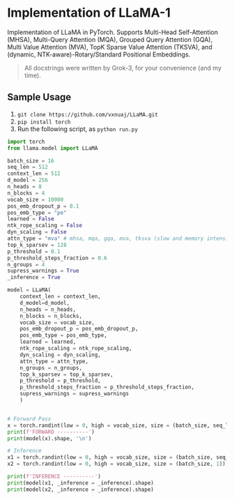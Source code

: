 # Implementation of LLaMA-1

Implementation of LLaMA in PyTorch. Supports Multi-Head Self-Attention (MHSA), Multi-Query Attention (MQA), Grouped Query Attention (GQA), Multi Value Attention (MVA), TopK Sparse Value Attention (TKSVA), and (dynamic, NTK-aware)-Rotary/Standard Positional Embeddings.

> All docstrings were written by Grok-3, for your convenience (and my time).

## Sample Usage

1. `git clone https://github.com/vxnuaj/LLaMA.git`
2. `pip install torch`
3. Run the following script, as `python run.py`

```python
import torch
from llama.model import LLaMA

batch_size = 16
seq_len = 512
context_len = 512
d_model = 256
n_heads = 8
n_blocks = 4
vocab_size = 10000
pos_emb_dropout_p = 0.1
pos_emb_type = "pe"
learned = False
ntk_rope_scaling = False
dyn_scaling = False
attn_type = "mva" # mhsa, mqa, gqa, mva, tksva (slow and memory intensive, as I haven't written a kernel for it yet)
top_k_sparsev = 128
p_threshold = 0.1
p_threshold_steps_fraction = 0.6
n_groups = 4
supress_warnings = True
_inference = True

model = LLaMA(
    context_len = context_len,
    d_model=d_model,
    n_heads = n_heads,
    n_blocks = n_blocks,
    vocab_size = vocab_size,
    pos_emb_dropout_p = pos_emb_dropout_p,
    pos_emb_type = pos_emb_type,
    learned = learned,
    ntk_rope_scaling = ntk_rope_scaling,
    dyn_scaling = dyn_scaling,
    attn_type = attn_type,
    n_groups = n_groups,
    top_k_sparsev = top_k_sparsev,
    p_threshold = p_threshold,
    p_threshold_steps_fraction = p_threshold_steps_fraction,
    supress_warnings = supress_warnings
    )


# Forward Pass
x = torch.randint(low = 0, high = vocab_size, size = (batch_size, seq_len))
print(f'FORWARD ----------')
print(model(x).shape, '\n')

# Inference
x1 = torch.randint(low = 0, high = vocab_size, size = (batch_size, seq_len))
x2 = torch.randint(low = 0, high = vocab_size, size = (batch_size, 1))

print(f'INFERENCE ----------')
print(model(x1, _inference = _inference).shape)
print(model(x2, _inference = _inference).shape)
```